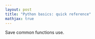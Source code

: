 ```yaml
---
layout: post
title: "Python basics: quick reference"
mathjax: true
---
```


Save common functions use.